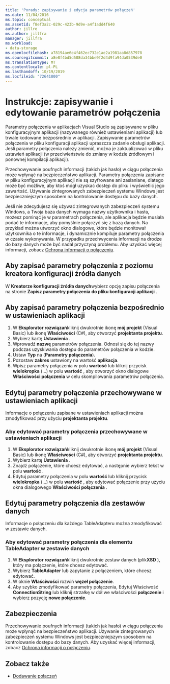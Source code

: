 ```yaml
---
title: 'Porady: zapisywanie i edycja parametrów połączeń'
ms.date: 11/04/2016
ms.topic: conceptual
ms.assetid: f8ef3a2c-029c-423b-9d9e-a4f1add4f640
author: jillre
ms.author: jillfra
manager: jillfra
ms.workload:
- data-storage
ms.openlocfilehash: a78194ae6e4f462ec732e1ae2a1981aa8d857978
ms.sourcegitcommit: a8e8f4bd5d508da34bbe9f2d4d9fa94da0539de0
ms.translationtype: MT
ms.contentlocale: pl-PL
ms.lasthandoff: 10/19/2019
ms.locfileid: "72641800"
---
```

# <a name="how-to-save-and-edit-connection-strings"></a>Instrukcje: zapisywanie i edytowanie parametrów połączenia
Parametry połączenia w aplikacjach Visual Studio są zapisywane w pliku konfiguracyjnym aplikacji (nazywanego również ustawieniami aplikacji) lub trwale kodowane bezpośrednio w aplikacji. Zapisywanie parametrów połączenia w pliku konfiguracji aplikacji upraszcza zadanie obsługi aplikacji. Jeśli parametry połączenia należy zmienić, można je zaktualizować w pliku ustawień aplikacji (w przeciwieństwie do zmiany w kodzie źródłowym i ponownej kompilacji aplikacji).

Przechowywanie poufnych informacji (takich jak hasło) w ciągu połączenia może wpłynąć na bezpieczeństwo aplikacji. Parametry połączenia zapisane w pliku konfiguracyjnym aplikacji nie są szyfrowane ani zasłaniane, dlatego może być możliwe, aby ktoś mógł uzyskać dostęp do pliku i wyświetlić jego zawartość. Używanie zintegrowanych zabezpieczeń systemu Windows jest bezpieczniejszym sposobem na kontrolowanie dostępu do bazy danych.

Jeśli nie zdecydujesz się używać zintegrowanych zabezpieczeń systemu Windows, a Twoja baza danych wymaga nazwy użytkownika i hasła, możesz pominąć je w parametrach połączenia, ale aplikacja będzie musiała podać te informacje, aby pomyślnie połączyć się z bazą danych. Na przykład można utworzyć okno dialogowe, które będzie monitował użytkownika o te informacje, i dynamicznie kompiluje parametry połączenia w czasie wykonywania. W przypadku przechwycenia informacji na drodze do bazy danych może być nadal przyczyną problemu.
Aby uzyskać więcej informacji, zobacz [Ochrona informacji o połączeniu](/dotnet/framework/data/adonet/protecting-connection-information).

## <a name="to-save-a-connection-string-from-within-the-data-source-configuration-wizard"></a>Aby zapisać parametry połączenia z poziomu kreatora konfiguracji źródła danych
W **Kreatorze konfiguracji źródła danych**wybierz opcję zapisu połączenia na stronie **Zapisz parametry połączenia do pliku konfiguracji aplikacji** .

## <a name="to-save-a-connection-string-directly-into-application-settings"></a>Aby zapisać parametry połączenia bezpośrednio w ustawieniach aplikacji
1. W **Eksplorator rozwiązań**kliknij dwukrotnie ikonę **mój projekt** (Visual Basic) lub ikonę **Właściwości** (C#), aby otworzyć **projektanta projektu**.
1. Wybierz kartę **Ustawienia** .
1. Wprowadź **nazwę** parametrów połączenia. Odnosi się do tej nazwy podczas uzyskiwania dostępu do parametrów połączenia w kodzie.
1. Ustaw **Typ** na (**Parametry połączenia**).
1. Pozostaw **zakres** ustawiony na wartość **aplikacja**.
1. Wpisz parametry połączenia w polu **wartość** lub kliknij przycisk **wielokropka** (...) w polu **wartość** , aby otworzyć okno dialogowe **Właściwości połączenia** w celu skompilowania parametrów połączenia.

## <a name="edit-connection-strings-stored-in-application-settings"></a>Edytuj parametry połączenia przechowywane w ustawieniach aplikacji
Informacje o połączeniu zapisane w ustawieniach aplikacji można zmodyfikować przy użyciu **projektanta projektu**.

### <a name="to-edit-a-connection-string-stored-in-application-settings"></a>Aby edytować parametry połączenia przechowywane w ustawieniach aplikacji
1. W **Eksplorator rozwiązań**kliknij dwukrotnie ikonę **mój projekt** (Visual Basic) lub ikonę **Właściwości** (C#), aby otworzyć **projektanta projektu**.
1. Wybierz kartę **Ustawienia** .
1. Znajdź połączenie, które chcesz edytować, a następnie wybierz tekst w polu **wartość** .
1. Edytuj parametry połączenia w polu **wartość** lub kliknij przycisk **wielokropka** (...) w polu **wartość** , aby edytować połączenie przy użyciu okna dialogowego **Właściwości połączenia** .

## <a name="edit-connection-strings-for-datasets"></a>Edytuj parametry połączenia dla zestawów danych
Informacje o połączeniu dla każdego TableAdapteru można zmodyfikować w zestawie danych.

### <a name="to-edit-a-connection-string-for-a-tableadapter-in-a-dataset"></a>Aby edytować parametry połączenia dla elementu TableAdapter w zestawie danych
1. W **Eksplorator rozwiązań**kliknij dwukrotnie zestaw danych (plik**XSD** ), który ma połączenie, które chcesz edytować.
1. Wybierz **TableAdapter** lub zapytanie z połączeniem, które chcesz edytować.
1. W oknie **Właściwości** rozwiń **węzeł połączenie**.
1. Aby szybko zmodyfikować parametry połączenia, Edytuj Właściwość **ConnectionString** lub kliknij strzałkę w dół we właściwości **połączenie** i wybierz pozycję **nowe połączenie**.

## <a name="security"></a>Zabezpieczenia
Przechowywanie poufnych informacji (takich jak hasło) w ciągu połączenia może wpłynąć na bezpieczeństwo aplikacji. Używanie zintegrowanych zabezpieczeń systemu Windows jest bezpieczniejszym sposobem na kontrolowanie dostępu do bazy danych.
Aby uzyskać więcej informacji, zobacz [Ochrona informacji o połączeniu](/dotnet/framework/data/adonet/protecting-connection-information).

## <a name="see-also"></a>Zobacz także

- [Dodawanie połączeń](../data-tools/add-new-connections.md)